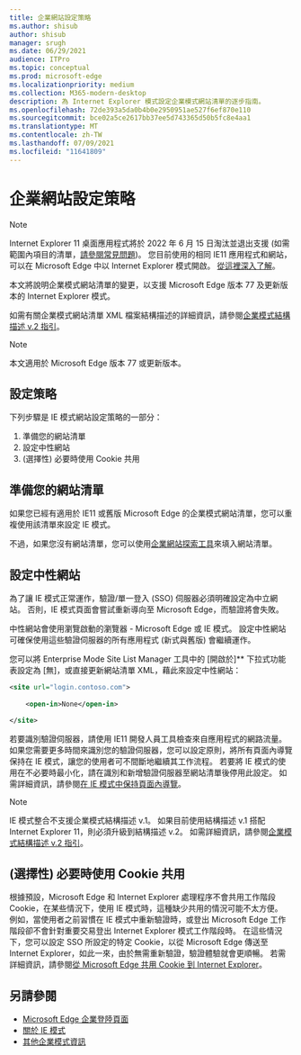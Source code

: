 ```yaml
---
title: 企業網站設定策略
ms.author: shisub
author: shisub
manager: srugh
ms.date: 06/29/2021
audience: ITPro
ms.topic: conceptual
ms.prod: microsoft-edge
ms.localizationpriority: medium
ms.collection: M365-modern-desktop
description: 為 Internet Explorer 模式設定企業模式網站清單的逐步指南。
ms.openlocfilehash: 72de393a5da0b4b0e2950951ae527f6ef870e110
ms.sourcegitcommit: bce02a5ce2617bb37ee5d743365d50b5fc8e4aa1
ms.translationtype: MT
ms.contentlocale: zh-TW
ms.lasthandoff: 07/09/2021
ms.locfileid: "11641809"
---
```

# <a name="enterprise-site-configuration-strategy"></a>企業網站設定策略

>[!Note]
> Internet Explorer 11 桌面應用程式將於 2022 年 6 月 15 日淘汰並退出支援 (如需範圍內項目的清單，[請參閱常見問題](https://techcommunity.microsoft.com/t5/windows-it-pro-blog/internet-explorer-11-desktop-app-retirement-faq/ba-p/2366549))。 您目前使用的相同 IE11 應用程式和網站，可以在 Microsoft Edge 中以 Internet Explorer 模式開啟。 [從這裡深入了解](https://blogs.windows.com/windowsexperience/2021/05/19/the-future-of-internet-explorer-on-windows-10-is-in-microsoft-edge/)。

本文將說明企業模式網站清單的變更，以支援 Microsoft Edge 版本 77 及更新版本的 Internet Explorer 模式。

如需有關企業模式網站清單 XML 檔案結構描述的詳細資訊，請參閱[企業模式結構描述 v.2 指引](/internet-explorer/ie11-deploy-guide/enterprise-mode-schema-version-2-guidance)。

> [!NOTE]
> 本文適用於 Microsoft Edge 版本 77 或更新版本。
<!--
## Updated schema elements

The following table describes the \<open-in app\> element added to the v.2 of the Enterprise Mode schema:

| **Element** | **Description** |
| --- | --- |
| \<open-in app="**true**"\> | A child element that controls what browser is used for sites. This element is required for sites that need to **open in IE11**.|

**Example:**

``` xml
<site url="contoso.com">

  <open-in app="true">IE11</open-in>

</site>
```

The following table shows the possible values of the \<open-in\> element:

| **Value** | **Description** |
| --- | --- |
| **\<open-in\>IE11\</open-in\>** | Opens the site in IE mode or a full IE11 window. To enable IE mode, see [Configure IE mode policies](./edge-ie-mode-policies.md)|
| **\<open-in app="**true**"\>IE11\</open-in\>** | Opens the site in a full IE11 window |
| **\<open-in\>MSEdge\</open-in\>** | Opens the site in Microsoft Edge |
| **\<open-in\>None or not specified\</open-in\>** | Opens the site in the default browser or in the browser where the user navigated to the site. |
|**\<open-in\>Configurable\</open-in\>** | Allows the site to participate in IE mode engine determination. To learn more, see [Learn about Configurable sites in IE mode](edge-learnmore-configurable-sites-ie-mode.md).  |

>[!NOTE]
> The attribute app=**"true"** is only recognized when associated to _'open-in' IE11_. Adding it to the other 'open-in' elements won't change browser behavior.   -->

## <a name="configuration-strategy"></a>設定策略

下列步驟是 IE 模式網站設定策略的一部分：
1. 準備您的網站清單
2. 設定中性網站
3. (選擇性) 必要時使用 Cookie 共用

<!--
Step 1.  – if you don’t have one use Site Discovery Step-by-Step
Step 2 – Neutral sites + sticky mode
        Use more examples and explain sticky mode better
Step 3 – If that doesn’t cover your needs, then use Cookie sharing -->

## <a name="prepare-your-site-list"></a>準備您的網站清單

如果您已經有適用於 IE11 或舊版 Microsoft Edge 的企業模式網站清單，您可以重複使用該清單來設定 IE 模式。

不過，如果您沒有網站清單，您可以使用[企業網站探索工具](/deployedge/edge-ie-mode-site-discovery)來填入網站清單。

## <a name="configure-neutral-sites"></a>設定中性網站

為了讓 IE 模式正常運作，驗證/單一登入 (SSO) 伺服器必須明確設定為中立網站。 否則，IE 模式頁面會嘗試重新導向至 Microsoft Edge，而驗證將會失敗。

中性網站會使用瀏覽啟動的瀏覽器 - Microsoft Edge 或 IE 模式。 設定中性網站可確保使用這些驗證伺服器的所有應用程式 (新式與舊版) 會繼續運作。

您可以將 Enterprise Mode Site List Manager 工具中的 [開啟於]** 下拉式功能表設定為 [無]，或直接更新網站清單 XML，藉此來設定中性網站：

``` xml
<site url="login.contoso.com">
   
    <open-in>None</open-in>

</site>
```

若要識別驗證伺服器，請使用 IE11 開發人員工具檢查來自應用程式的網路流量。 如果您需要更多時間來識別您的驗證伺服器，您可以設定原則，將所有頁面內導覽保持在 IE 模式，讓您的使用者可不間斷地繼續其工作流程。 若要將 IE 模式的使用在不必要時最小化，請在識別和新增驗證伺服器至網站清單後停用此設定。 如需詳細資訊，請參閱[在 IE 模式中保持頁面內導覽](/deployedge/edge-learnmore-inpage-nav)。

>[!NOTE]
   >IE 模式整合不支援企業模式結構描述 v.1。 如果目前使用結構描述 v.1 搭配 Internet Explorer 11，則必須升級到結構描述 v.2。 如需詳細資訊，請參閱[企業模式結構描述 v.2 指引](/internet-explorer/ie11-deploy-guide/enterprise-mode-schema-version-2-guidance)。

## <a name="optional-use-cookie-sharing-if-necessary"></a>(選擇性) 必要時使用 Cookie 共用

根據預設，Microsoft Edge 和 Internet Explorer 處理程序不會共用工作階段 Cookie，在某些情況下，使用 IE 模式時，這種缺少共用的情況可能不太方便。 例如，當使用者之前習慣在 IE 模式中重新驗證時，或登出 Microsoft Edge 工作階段卻不會針對重要交易登出 Internet Explorer 模式工作階段時。 在這些情況下，您可以設定 SSO 所設定的特定 Cookie，以從 Microsoft Edge 傳送至 Internet Explorer，如此一來，由於無需重新驗證，驗證體驗就會更順暢。 若需詳細資訊，請參閱[從 Microsoft Edge 共用 Cookie 到 Internet Explorer](/deployedge/edge-ie-mode-add-guidance-cookieshare)。

## <a name="see-also"></a>另請參閱

- [Microsoft Edge 企業登陸頁面](https://aka.ms/EdgeEnterprise)
- [關於 IE 模式](./edge-ie-mode.md)
- [其他企業模式資訊](/internet-explorer/ie11-deploy-guide/enterprise-mode-overview-for-ie11)
